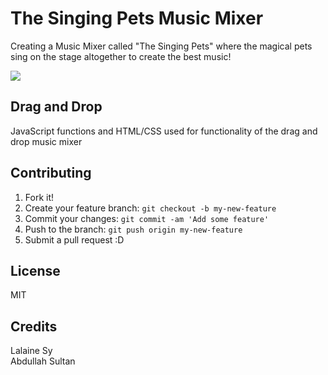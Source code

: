 # The Singing Pets Music Mixer

Creating a Music Mixer called "The Singing Pets" where the magical pets sing on the stage altogether to create the best music!

<img src="images/singing-pets">

## Drag and Drop 

JavaScript functions and HTML/CSS used for functionality of the drag and drop music mixer

## Contributing

1. Fork it!
2. Create your feature branch: `git checkout -b my-new-feature`
3. Commit your changes: `git commit -am 'Add some feature'`
4. Push to the branch: `git push origin my-new-feature`
5. Submit a pull request :D

## License 

MIT

## Credits

Lalaine Sy 
<br>
Abdullah Sultan
 
